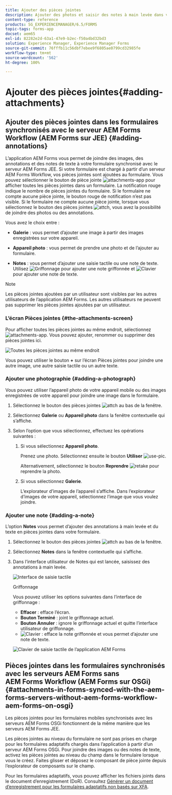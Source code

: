 ```yaml
---
title: Ajouter des pièces jointes
description: Ajouter des photos et saisir des notes à main levée dans votre tâche dans l'application AEM Forms
content-type: reference
products: SG_EXPERIENCEMANAGER/6.5/FORMS
topic-tags: forms-app
docset: aem65
exl-id: 82282e2d-63a1-47e9-b2ec-f50a4bd32bd3
solution: Experience Manager, Experience Manager Forms
source-git-commit: 76fffb11c56dbf7ebee9f6805ae0799cd32985fe
workflow-type: tm+mt
source-wordcount: '562'
ht-degree: 100%

---
```


# Ajouter des pièces jointes{#adding-attachments}

## Ajouter des pièces jointes dans les formulaires synchronisés avec le serveur AEM Forms Workflow (AEM Forms sur JEE) {#adding-annotations}

L’application AEM Forms vous permet de joindre des images, des annotations et des notes de texte à votre formulaire synchronisé avec le serveur AEM Forms JEE. Si votre formulaire est chargé à partir d’un serveur AEM Forms Workflow, vos pièces jointes sont ajoutées au formulaire. Vous pouvez sélectionner le bouton de pièce jointe ![attachments-app](assets/attachments-app.png) pour afficher toutes les pièces jointes dans un formulaire. La notification rouge indique le nombre de pièces jointes du formulaire. Si le formulaire ne compte aucune pièce jointe, le bouton rouge de notification n’est pas visible. Si le formulaire ne compte aucune pièce jointe, lorsque vous sélectionnez le bouton des pièces jointes ![attch](assets/attch.png), vous avez la possibilité de joindre des photos ou des annotations.

Vous avez le choix entre :

* **Galerie** : vous permet d’ajouter une image à partir des images enregistrées sur votre appareil.

* **Appareil photo** : vous permet de prendre une photo et de l’ajouter au formulaire. 

* **Notes** : vous permet d’ajouter une saisie tactile ou une note de texte. Utilisez ![Griffonnage](assets/scribble.png) pour ajouter une note griffonnée et ![Clavier](assets/keyboard.png) pour ajouter une note de texte.

>[!NOTE]
>
>Les pièces jointes ajoutées par un utilisateur sont visibles par les autres utilisateurs de l’application AEM Forms. Les autres utilisateurs ne peuvent pas supprimer les pièces jointes ajoutées par un utilisateur.
>

### L’écran Pièces jointes {#the-attachments-screen}

Pour afficher toutes les pièces jointes au même endroit, sélectionnez ![attachments-app](assets/attachments-app.png). Vous pouvez ajouter, renommer ou supprimer des pièces jointes ici.

![Toutes les pièces jointes au même endroit](assets/attachments-screen.png)

Vous pouvez utiliser le bouton **+** sur l’écran Pièces jointes pour joindre une autre image, une autre saisie tactile ou un autre texte.

### Ajouter une photographie {#adding-a-photograph}

Vous pouvez utiliser l’appareil photo de votre appareil mobile ou des images enregistrées de votre appareil pour joindre une image dans le formulaire.

1. Sélectionnez le bouton des pièces jointes ![attch](assets/attch.png) au bas de la fenêtre.
1. Sélectionnez **Galerie** ou **Appareil photo** dans la fenêtre contextuelle qui s’affiche.
1. Selon l’option que vous sélectionnez, effectuez les opérations suivantes :

   1. Si vous sélectionnez **Appareil photo**.

      Prenez une photo. Sélectionnez ensuite le bouton **Utiliser** ![use-pic](assets/use-pic.png).

      Alternativement, sélectionnez le bouton **Reprendre** ![retake](assets/retake.png) pour reprendre la photo.

   1. Si vous sélectionnez **Galerie**.

      L’explorateur d’images de l’appareil s’affiche. Dans l’explorateur d’images de votre appareil, sélectionnez l’image que vous voulez joindre.

### Ajouter une note {#adding-a-note}

L’option **Notes** vous permet d’ajouter des annotations à main levée et du texte en pièces jointes dans votre formulaire.

1. Sélectionnez le bouton des pièces jointes ![attch](assets/attch.png) au bas de la fenêtre.
1. Sélectionnez **Notes** dans la fenêtre contextuelle qui s’affiche.
1. Dans l’interface utilisateur de Notes qui est lancée, saisissez des annotations à main levée.

   ![Interface de saisie tactile](assets/scribble-ui.png)

   Griffonnage

   Vous pouvez utiliser les options suivantes dans l’interface de griffonnage :

   * **Effacer** : efface l’écran.
   * **Bouton Terminé** : joint le griffonnage actuel.
   * **Bouton Annuler** : ignore le griffonnage actuel et quitte l’interface utilisateur de griffonnage.
   * ![Clavier](assets/keyboard.png) : efface la note griffonnée et vous permet d’ajouter une note de texte.

   ![Clavier de saisie tactile de l’application AEM Forms](assets/keyboard-inapp.png)

## Pièces jointes dans les formulaires synchronisés avec les serveurs AEM Forms sans AEM Forms Workflow (AEM Forms sur OSGi) {#attachments-in-forms-synced-with-the-aem-forms-servers-without-aem-forms-workflow-aem-forms-on-osgi}

Les pièces jointes pour les formulaires mobiles synchronisés avec les serveurs AEM Forms OSGi fonctionnent de la même manière que les serveurs AEM Forms JEE.

Les pièces jointes au niveau du formulaire ne sont pas prises en charge pour les formulaires adaptatifs chargés dans l’application à partir d’un serveur AEM Forms OSGi. Pour joindre des images ou des notes de texte, activez les pièces jointes au niveau du champ dans le formulaire lorsque vous le créez. Faites glisser et déposez le composant de pièce jointe depuis l’explorateur de composants sur le champ.

Pour les formulaires adaptatifs, vous pouvez afficher les fichiers joints dans le document d’enregistrement (DoR). Consultez [Générer un document d’enregistrement pour les formulaires adaptatifs non basés sur XFA](../../forms/using/generate-document-of-record-for-non-xfa-based-adaptive-forms.md).

